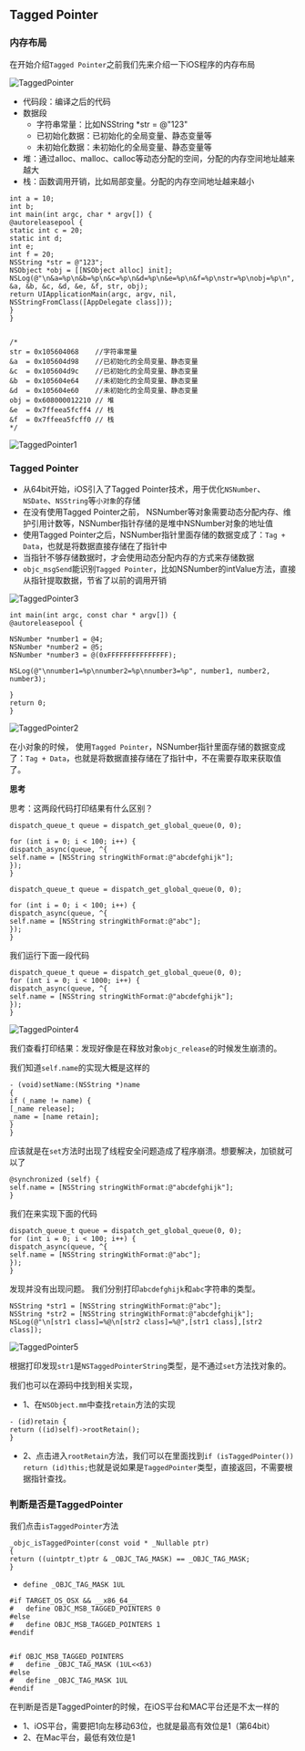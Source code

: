 ## Tagged Pointer



### 内存布局
在开始介绍`Tagged Pointer`之前我们先来介绍一下iOS程序的内存布局

![TaggedPointer](https://github.com/SunshineBrother/JHBlog/blob/master/iOS知识点/iOS底层/内存管理/TaggedPointer.png)

- 代码段：编译之后的代码
- 数据段
    - 字符串常量：比如NSString *str = @"123"
    - 已初始化数据：已初始化的全局变量、静态变量等
    - 未初始化数据：未初始化的全局变量、静态变量等
- 堆：通过alloc、malloc、calloc等动态分配的空间，分配的内存空间地址越来越大
- 栈：函数调用开销，比如局部变量。分配的内存空间地址越来越小

```
int a = 10;
int b;
int main(int argc, char * argv[]) {
@autoreleasepool {
static int c = 20;
static int d;
int e;
int f = 20;
NSString *str = @"123";
NSObject *obj = [[NSObject alloc] init];
NSLog(@"\n&a=%p\n&b=%p\n&c=%p\n&d=%p\n&e=%p\n&f=%p\nstr=%p\nobj=%p\n",
&a, &b, &c, &d, &e, &f, str, obj);
return UIApplicationMain(argc, argv, nil, NSStringFromClass([AppDelegate class]));
}
}


/*
str = 0x105604068    //字符串常量
&a  = 0x105604d98    //已初始化的全局变量、静态变量
&c  = 0x105604d9c    //已初始化的全局变量、静态变量
&b  = 0x105604e64    //未初始化的全局变量、静态变量
&d  = 0x105604e60    //未初始化的全局变量、静态变量
obj = 0x608000012210 // 堆
&e  = 0x7ffeea5fcff4 // 栈
&f  = 0x7ffeea5fcff0 // 栈
*/
```

![TaggedPointer1](https://github.com/SunshineBrother/JHBlog/blob/master/iOS知识点/iOS底层/内存管理/TaggedPointer1.png)

### Tagged Pointer

- 从64bit开始，iOS引入了Tagged Pointer技术，用于优化`NSNumber`、`NSDate`、`NSString`等`小对象`的存储
- 在没有使用Tagged Pointer之前， NSNumber等对象需要动态分配内存、维护引用计数等，NSNumber指针存储的是堆中NSNumber对象的地址值
- 使用Tagged Pointer之后，NSNumber指针里面存储的数据变成了：`Tag + Data`，也就是将数据直接存储在了指针中
- 当指针不够存储数据时，才会使用动态分配内存的方式来存储数据
- `objc_msgSend`能识别`Tagged Pointer`，比如NSNumber的intValue方法，直接从指针提取数据，节省了以前的调用开销

![TaggedPointer3](https://github.com/SunshineBrother/JHBlog/blob/master/iOS知识点/iOS底层/内存管理/TaggedPointer3.png)


```
int main(int argc, const char * argv[]) {
@autoreleasepool {

NSNumber *number1 = @4;
NSNumber *number2 = @5;
NSNumber *number3 = @(0xFFFFFFFFFFFFFFF);

NSLog(@"\nnumber1=%p\nnumber2=%p\nnumber3=%p", number1, number2, number3);

}
return 0;
}
```

![TaggedPointer2](https://github.com/SunshineBrother/JHBlog/blob/master/iOS知识点/iOS底层/内存管理/TaggedPointer2.png)

在小对象的时候， 使用`Tagged Pointer`，NSNumber指针里面存储的数据变成了：`Tag + Data`，也就是将数据直接存储在了指针中，不在需要存取来获取值了。


**思考**

思考：这两段代码打印结果有什么区别？

```
dispatch_queue_t queue = dispatch_get_global_queue(0, 0);

for (int i = 0; i < 100; i++) {
dispatch_async(queue, ^{
self.name = [NSString stringWithFormat:@"abcdefghijk"];
});
}

dispatch_queue_t queue = dispatch_get_global_queue(0, 0);

for (int i = 0; i < 100; i++) {
dispatch_async(queue, ^{
self.name = [NSString stringWithFormat:@"abc"];
});
}
```

我们运行下面一段代码
```
dispatch_queue_t queue = dispatch_get_global_queue(0, 0);
for (int i = 0; i < 1000; i++) {
dispatch_async(queue, ^{
self.name = [NSString stringWithFormat:@"abcdefghijk"];
});
}
```

![TaggedPointer4](https://github.com/SunshineBrother/JHBlog/blob/master/iOS知识点/iOS底层/内存管理/TaggedPointer4.png)

我们查看打印结果：发现好像是在释放对象`objc_release`的时候发生崩溃的。

我们知道`self.name`的实现大概是这样的
```
- (void)setName:(NSString *)name
{
if (_name != name) {
[_name release];
_name = [name retain];
}
}

```
应该就是在`set`方法时出现了线程安全问题造成了程序崩溃。想要解决，加锁就可以了
```
@synchronized (self) {
self.name = [NSString stringWithFormat:@"abcdefghijk"];
}
```

我们在来实现下面的代码
```
dispatch_queue_t queue = dispatch_get_global_queue(0, 0);
for (int i = 0; i < 100; i++) {
dispatch_async(queue, ^{
self.name = [NSString stringWithFormat:@"abc"];
});
}
```
发现并没有出现问题。
我们分别打印`abcdefghijk`和`abc`字符串的类型。
```
NSString *str1 = [NSString stringWithFormat:@"abc"];
NSString *str2 = [NSString stringWithFormat:@"abcdefghijk"];
NSLog(@"\n[str1 class]=%@\n[str2 class]=%@",[str1 class],[str2 class]);
```

![TaggedPointer5](https://github.com/SunshineBrother/JHBlog/blob/master/iOS知识点/iOS底层/内存管理/TaggedPointer5.png)

根据打印发现`str1`是`NSTaggedPointerString`类型，是不通过`set`方法找对象的。

我们也可以在源码中找到相关实现，
- 1、在`NSObject.mm`中查找`retain`方法的实现
```
- (id)retain {
return ((id)self)->rootRetain();
}
```
- 2、点击进入`rootRetain`方法，我们可以在里面找到`if (isTaggedPointer()) return (id)this;`也就是说如果是`TaggedPointer`类型，直接返回，不需要根据指针查找。


### 判断是否是TaggedPointer
我们点击`isTaggedPointer`方法
```
_objc_isTaggedPointer(const void * _Nullable ptr) 
{
return ((uintptr_t)ptr & _OBJC_TAG_MASK) == _OBJC_TAG_MASK;
}

```

- `define _OBJC_TAG_MASK 1UL`

```
#if TARGET_OS_OSX && __x86_64__
#   define OBJC_MSB_TAGGED_POINTERS 0
#else
#   define OBJC_MSB_TAGGED_POINTERS 1
#endif


#if OBJC_MSB_TAGGED_POINTERS
#   define _OBJC_TAG_MASK (1UL<<63)
#else
#   define _OBJC_TAG_MASK 1UL
#endif
```


在判断是否是TaggedPointer的时候，在iOS平台和MAC平台还是不太一样的
- 1、iOS平台，需要把1向左移动63位，也就是最高有效位是1（第64bit）
- 2、在Mac平台，最低有效位是1



















